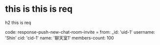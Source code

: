 # this is this is req

h2 this is req

code:
    response-push-new-chat-room-invite =
  from:
    _id: 'uid-1'
    username: 'Shin'
  cid: 'cid-1'
  name: '聊天室1'
  members-count: 100


